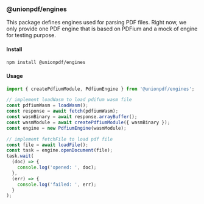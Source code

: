 ### @unionpdf/engines

This package defines engines used for parsing PDF files. Right now, we only provide one PDF engine that is based on PDFium and a mock of engine for testing purpose.

#### Install

```bash
npm install @unionpdf/engines
```

#### Usage

```typescript
import { createPdfiumModule, PdfiumEngine } from '@unionpdf/engines';

// implement loadWasm to load pdifum wasm file
const pdfiumWasm = loadWasm();
const response = await fetch(pdfiumWasm);
const wasmBinary = await response.arrayBuffer();
const wasmModule = await createPdfiumModule({ wasmBinary });
const engine = new PdfiumEngine(wasmModule);

// implement fetchFile to load pdf file
const file = await loadFile();
const task = engine.openDocument(file);
task.wait(
  (doc) => {
    console.log('opened: ', doc);
  },
  (err) => {
    console.log('failed: ', err);
  }
);
```
